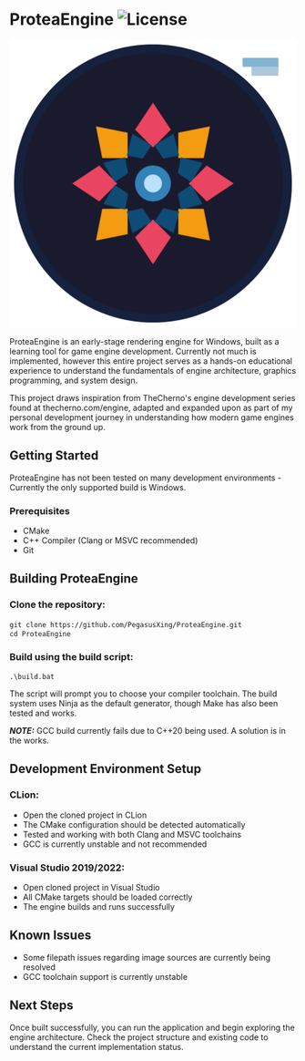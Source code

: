 # ProteaEngine ![License](https://img.shields.io/badge/license-Apache%202.0-blue)

![ProteaEngine](/Resources/Documentation/Protea_Engine_Logo_2160.png?raw=true "ProteaEngine")

ProteaEngine is an early-stage rendering engine for Windows, built as a learning tool for game engine development.
Currently not much is implemented, however this entire project serves as a hands-on educational experience to understand
the fundamentals of engine architecture, graphics programming, and system design.

This project draws inspiration from TheCherno's engine development series found at thecherno.com/engine, adapted and
expanded upon as part of my personal development journey in understanding how modern game engines work from the ground
up.

## Getting Started

ProteaEngine has not been tested on many development environments - Currently the only supported build is Windows.

### Prerequisites

- CMake
- C++ Compiler (Clang or MSVC recommended)
- Git

## Building ProteaEngine

### Clone the repository:

```
git clone https://github.com/PegasusXing/ProteaEngine.git
cd ProteaEngine
```

### Build using the build script:

```
.\build.bat
```

The script will prompt you to choose your compiler toolchain. The build system uses Ninja as the default generator,
though Make has also been tested and works.

***NOTE:*** GCC build currently fails due to C++20 being used. A solution is in the works.

## Development Environment Setup

### CLion:

- Open the cloned project in CLion
- The CMake configuration should be detected automatically
- Tested and working with both Clang and MSVC toolchains
- GCC is currently unstable and not recommended

### Visual Studio 2019/2022:

- Open cloned project in Visual Studio
- All CMake targets should be loaded correctly
- The engine builds and runs successfully

## Known Issues

- Some filepath issues regarding image sources are currently being resolved
- GCC toolchain support is currently unstable

## Next Steps

Once built successfully, you can run the application and begin exploring the engine architecture. Check the project
structure and existing code to understand the current implementation status.